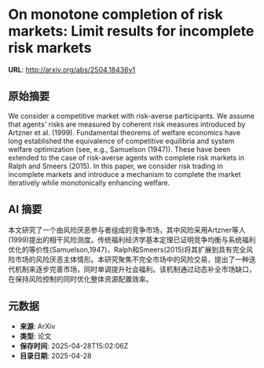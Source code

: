 # On monotone completion of risk markets: Limit results for incomplete risk markets

**URL**: http://arxiv.org/abs/2504.18436v1

## 原始摘要

We consider a competitive market with risk-averse participants. We assume
that agents' risks are measured by coherent risk measures introduced by Artzner
et al. (1999). Fundamental theorems of welfare economics have long established
the equivalence of competitive equilibria and system welfare optimization (see,
e.g., Samuelson (1947)). These have been extended to the case of risk-averse
agents with complete risk markets in Ralph and Smeers (2015). In this paper, we
consider risk trading in incomplete markets and introduce a mechanism to
complete the market iteratively while monotonically enhancing welfare.


## AI 摘要

本文研究了一个由风险厌恶参与者组成的竞争市场，其中风险采用Artzner等人(1999)提出的相干风险测度。传统福利经济学基本定理已证明竞争均衡与系统福利优化的等价性(Samuelson,1947)，Ralph和Smeers(2015)将其扩展到具有完全风险市场的风险厌恶主体情形。本研究聚焦不完全市场中的风险交易，提出了一种迭代机制来逐步完善市场，同时单调提升社会福利。该机制通过动态补全市场缺口，在保持风险控制的同时优化整体资源配置效率。

## 元数据

- **来源**: ArXiv
- **类型**: 论文
- **保存时间**: 2025-04-28T15:02:06Z
- **目录日期**: 2025-04-28
